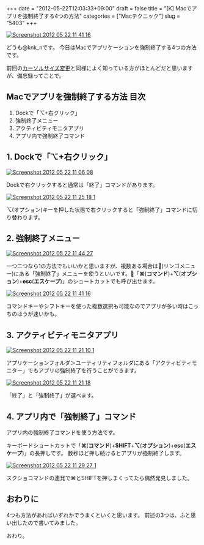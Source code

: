 +++
date = "2012-05-22T12:03:33+09:00"
draft = false
title = "[K] Macでアプリを強制終了する4つの方法"
categories = ["Macテクニック"]
slug = "5403"
+++

<div class="center"><a href="http://knk-n.com/images/2012/05/screenshot-2012-05-22-11.41.16.jpg"><img src="http://knk-n.com/images/2012/05/screenshot-2012-05-22-11.41.16.jpg" alt="Screenshot 2012 05 22 11 41 16" title="screenshot 2012-05-22 11.41.16.jpg" border="0" width="" height="" /></a></div>

どうも@knk_nです。
今日はMacでアプリケーションを強制終了する4つの方法です。

前回の<a href="http://knk-n.com/2012/05/21/how-to-change-cursor-size-on-mac/" target="_blank">カーソルサイズ変更</a>と同様によく知っている方がほとんどだと思いますが、備忘録ってことで。

<h2>Macでアプリを強制終了する方法 目次</h2>
<ol>
<li>Dockで「⌥+右クリック」</li>
<li>強制終了メニュー</li>
<li>アクティビティモニタアプリ</li>
<li>アプリ内で強制終了コマンド</li>
</ol>
<!--more-->


<h2>1. Dockで「⌥+右クリック」</h2>

<div class="center"><a href="http://knk-n.com/images/2012/05/screenshot-2012-05-22-11.06.08.jpg"><img src="http://knk-n.com/images/2012/05/screenshot-2012-05-22-11.06.08.jpg" alt="Screenshot 2012 05 22 11 06 08" title="screenshot 2012-05-22 11.06.08.jpg" border="0" width="" height="" /></a></div>

Dockで右クリックすると通常は「終了」コマンドがあります。

<div class="center"><a href="http://knk-n.com/images/2012/05/screenshot-2012-05-22-11.25.18-1.jpg"><img src="http://knk-n.com/images/2012/05/screenshot-2012-05-22-11.25.18-1.jpg" alt="Screenshot 2012 05 22 11 25 18 1" title="screenshot 2012-05-22 11.25.18-1.jpg" border="0" width="" height="" /></a></div>

⌥(オプション)キーを押した状態で右クリックすると「強制終了」コマンドに切り替わります。

<h2>2. 強制終了メニュー</h2>

<div class="center"><a href="http://knk-n.com/images/2012/05/screenshot-2012-05-22-11.44.27.jpg"><img src="http://knk-n.com/images/2012/05/screenshot-2012-05-22-11.44.27.jpg" alt="Screenshot 2012 05 22 11 44 27" title="screenshot 2012-05-22 11.44.27.jpg" border="0" width="" height="" /></a></div>

一つ二つなら1の方法でもいいかと思いますが、複数ある場合は(リンゴメニュー)にある「強制終了」メニューを使うといいです。「<strong>⌘</strong>(<strong>コマンド</strong>)+<strong>⌥</strong>(<strong>オプション</strong>)+<strong>esc</strong>(<strong>エスケープ</strong>)」のショートカットでも呼び出せます。

<div class="center"><a href="http://knk-n.com/images/2012/05/screenshot-2012-05-22-11.41.16.jpg"><img src="http://knk-n.com/images/2012/05/screenshot-2012-05-22-11.41.16.jpg" alt="Screenshot 2012 05 22 11 41 16" title="screenshot 2012-05-22 11.41.16.jpg" border="0" width="" height="" /></a></div>

コマンドキーやシフトキーを使った複数選択も可能なのでアプリが多い時はこっちのほうが速いかも。

<h2>3. アクティビティモニタアプリ</h2>

<div class="center"><a href="http://knk-n.com/images/2012/05/screenshot-2012-05-22-11.21.10-1.jpg"><img src="http://knk-n.com/images/2012/05/screenshot-2012-05-22-11.21.10-1.jpg" alt="Screenshot 2012 05 22 11 21 10 1" title="screenshot 2012-05-22 11.21.10-1.jpg" border="0" width="" height="" /></a></div>

アプリケーションフォルダ＞ユーティリティフォルダにある「アクティビティモニター」でもアプリの強制終了を行うことができます。

<div class="center"><a href="http://knk-n.com/images/2012/05/screenshot-2012-05-22-11.21.18.jpg"><img src="http://knk-n.com/images/2012/05/screenshot-2012-05-22-11.21.18.jpg" alt="Screenshot 2012 05 22 11 21 18" title="screenshot 2012-05-22 11.21.18.jpg" border="0" width="" height="" /></a></div>

「終了」と「強制終了」が選べます。

<h2>4. アプリ内で「強制終了」コマンド</h2>
アプリ内の強制終了コマンドを使う方法です。

キーボードショートカットで「<strong>⌘</strong>(<strong>コマンド</strong>)+<strong>SHIFT</strong>+<strong>⌥</strong>(<strong>オプション</strong>)+<strong>esc</strong>(<strong>エスケープ</strong>)」の長押しです。
数秒ほど押し続けるとアプリが強制終了します。

<div class="center"><a href="http://knk-n.com/images/2012/05/screenshot-2012-05-22-11.29.27-1.jpg"><img src="http://knk-n.com/images/2012/05/screenshot-2012-05-22-11.29.27-1.jpg" alt="Screenshot 2012 05 22 11 29 27 1" title="screenshot 2012-05-22 11.29.27-1.jpg" border="0" width="" height="" /></a></div>

スクショコマンドの連発で⌘とSHIFTを押しまくってたら偶然発見しました。

<h2>おわりに</h2>
4つも方法があればいずれかでうまくといくと思います。
前述の3つは、ふと思い出したので書いてみました。

おわり。
